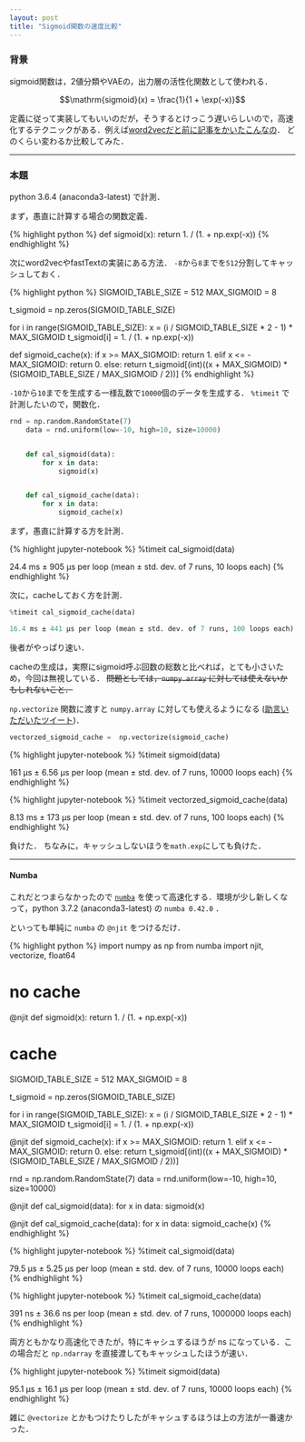 ```yaml
---
layout: post
title: "Sigmoid関数の速度比較"
---
```


### 背景

sigmoid関数は，2値分類やVAEの，出力層の活性化関数として使われる．

$$\mathrm{sigmoid}(x) = \frac{1}{1 + \exp(-x)}$$

定義に従って実装してもいいのだが，そうするとけっこう遅いらしいので，高速化するテクニックがある．例えば[word2vecだと前に記事をかいたこんなの](http://nzw0301.github.io/2017/07/sigmoidtable)．
どのくらい変わるか比較してみた．

---

### 本題

python 3.6.4 (anaconda3-latest) で計測．

まず，愚直に計算する場合の関数定義．

{% highlight python %}
def sigmoid(x):
    return 1. / (1. + np.exp(-x))
{% endhighlight %}

次にword2vecやfastTextの実装にある方法．
`-8`から`8`までを`512`分割してキャッシュしておく．

{% highlight python %}
SIGMOID_TABLE_SIZE = 512
MAX_SIGMOID = 8

t_sigmoid = np.zeros(SIGMOID_TABLE_SIZE)

for i in range(SIGMOID_TABLE_SIZE):
    x = (i / SIGMOID_TABLE_SIZE * 2 - 1) * MAX_SIGMOID
    t_sigmoid[i] = 1. / (1. + np.exp(-x))

def sigmoid_cache(x):
    if x >= MAX_SIGMOID:
        return 1.
    elif x <= -MAX_SIGMOID:
        return 0.
    else:
        return t_sigmoid[(int)((x + MAX_SIGMOID) * (SIGMOID_TABLE_SIZE / MAX_SIGMOID / 2))]
{% endhighlight %}

`-10`から`10`までを生成する一様乱数で`10000`個のデータを生成する．
`%timeit` で計測したいので，関数化．

```python
rnd = np.random.RandomState(7)
    data = rnd.uniform(low=-10, high=10, size=10000)


    def cal_sigmoid(data):
        for x in data:
            sigmoid(x)


    def cal_sigmoid_cache(data):
        for x in data:
            sigmoid_cache(x)
```


まず，愚直に計算する方を計測．

{% highlight jupyter-notebook %}
%timeit cal_sigmoid(data)

24.4 ms ± 905 µs per loop (mean ± std. dev. of 7 runs, 10 loops each)
{% endhighlight %}

次に，cacheしておく方を計測．

```python
%timeit cal_sigmoid_cache(data)

16.4 ms ± 441 µs per loop (mean ± std. dev. of 7 runs, 100 loops each)
```

後者がやっぱり速い．

cacheの生成は，実際にsigmoid呼ぶ回数の総数と比べれば，とても小さいため，今回は無視している．
~~問題としては，`numpy.array` に対しては使えないかもしれないこと．~~

`np.vectorize` 関数に渡すと `numpy.array` に対しても使えるようになる ([助言いただいたツイート](https://twitter.com/MtJuney/status/954681191868743681))．

```python
vectorzed_sigmoid_cache =  np.vectorize(sigmoid_cache)
```

{% highlight jupyter-notebook %}
%timeit sigmoid(data)

161 µs ± 6.56 µs per loop (mean ± std. dev. of 7 runs, 10000 loops each)
{% endhighlight %}

{% highlight jupyter-notebook %}
%timeit vectorzed_sigmoid_cache(data)

8.13 ms ± 173 µs per loop (mean ± std. dev. of 7 runs, 100 loops each)
{% endhighlight %}

負けた．
ちなみに，キャッシュしないほうを`math.exp`にしても負けた．

---

#### Numba

これだとつまらなかったので [`numba`](http://numba.pydata.org/) を使って高速化する．環境が少し新しくなって，python 3.7.2 (anaconda3-latest) の `numba 0.42.0` ．

といっても単純に `numba` の `@njit` をつけるだけ．

{% highlight python %}
import numpy as np
from numba import njit, vectorize, float64

# no cache
@njit
def sigmoid(x):
    return 1. / (1. + np.exp(-x))

# cache
SIGMOID_TABLE_SIZE = 512
MAX_SIGMOID = 8

t_sigmoid = np.zeros(SIGMOID_TABLE_SIZE)

for i in range(SIGMOID_TABLE_SIZE):
    x = (i / SIGMOID_TABLE_SIZE * 2 - 1) * MAX_SIGMOID
    t_sigmoid[i] = 1. / (1. + np.exp(-x))


@njit
def sigmoid_cache(x):
    if x >= MAX_SIGMOID:
        return 1.
    elif x <= -MAX_SIGMOID:
        return 0.
    else:
        return t_sigmoid[(int)((x + MAX_SIGMOID) * (SIGMOID_TABLE_SIZE / MAX_SIGMOID / 2))]


rnd = np.random.RandomState(7)
data = rnd.uniform(low=-10, high=10, size=10000)

@njit
def cal_sigmoid(data):
    for x in data:
        sigmoid(x)

@njit
def cal_sigmoid_cache(data):
    for x in data:
        sigmoid_cache(x)
{% endhighlight %}

{% highlight jupyter-notebook %}
%timeit cal_sigmoid(data)

79.5 µs ± 5.25 µs per loop (mean ± std. dev. of 7 runs, 10000 loops each)
{% endhighlight %}

{% highlight jupyter-notebook %}
%timeit cal_sigmoid_cache(data)

391 ns ± 36.6 ns per loop (mean ± std. dev. of 7 runs, 1000000 loops each)
{% endhighlight %}

両方ともかなり高速化できたが，特にキャシュするほうが ns になっている．この場合だと `np.ndarray` を直接渡してもキャッシュしたほうが速い．

{% highlight jupyter-notebook %}
%timeit sigmoid(data)

95.1 µs ± 16.1 µs per loop (mean ± std. dev. of 7 runs, 10000 loops each)
{% endhighlight %}

雑に `@vectorize` とかもつけたりしたがキャシュするほうは上の方法が一番速かった．
